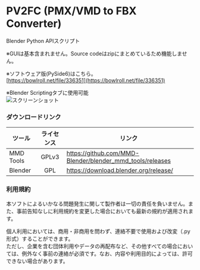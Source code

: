 # PV2FC (PMX/VMD to FBX Converter)

Blender Python APIスクリプト

※GUIは基本含まれません。Source codeはzipにまとめているため機能しません。

※ソフトウェア版(PySide6)はこちら。<br/>
[https://bowlroll.net/file/336351](https://bowlroll.net/file/336351)

※Blender Scriptingタブに使用可能<br/>
![スクリーンショット](https://github.com/user-attachments/assets/813fda16-2e09-4e3b-bd59-b64c61c41932)

### ダウンロードリンク

| ツール | ライセンス | リンク |
|---|:---:|---|
| MMD Tools | GPLv3 | https://github.com/MMD-Blender/blender_mmd_tools/releases |
| Blender | GPL | https://download.blender.org/release/ |

### 利用規約
本ソフトによるいかなる問題発生に関して製作者は一切の責任を負いません。また、事前告知なしに利用規約を変更した場合においても最新の規約が適用されます。

個人利用においては、商用・非商用を問わず、連絡不要で使用および改変（.py形式）することができます。<br/>
ただし、企業を含む団体利用やデータの再配布など、その他すべての場合においては、例外なく事前の連絡が必須です。なお、内容や利用目的によっては、許可できない場合があります。
